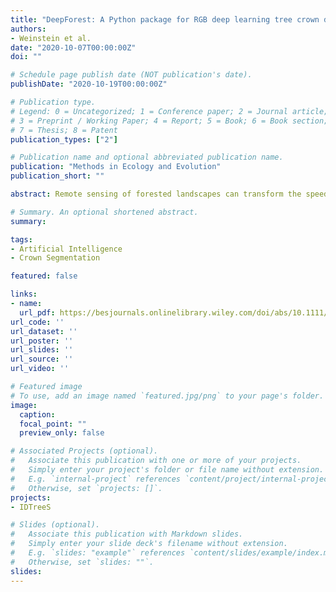 ```yaml
---
title: "DeepForest: A Python package for RGB deep learning tree crown delineation"
authors:
- Weinstein et al.
date: "2020-10-07T00:00:00Z"
doi: ""

# Schedule page publish date (NOT publication's date).
publishDate: "2020-10-19T00:00:00Z"

# Publication type.
# Legend: 0 = Uncategorized; 1 = Conference paper; 2 = Journal article;
# 3 = Preprint / Working Paper; 4 = Report; 5 = Book; 6 = Book section;
# 7 = Thesis; 8 = Patent
publication_types: ["2"]

# Publication name and optional abbreviated publication name.
publication: "Methods in Ecology and Evolution"
publication_short: ""

abstract: Remote sensing of forested landscapes can transform the speed, scale and cost of forest research. The delineation of individual trees in remote sensing images is an essential task in forest analysis. Here we introduce a new Python package, DeepForest that detects individual trees in high resolution RGB imagery using deep learning. While deep learning has proven highly effective in a range of computer vision tasks, it requires large amounts of training data that are typically difficult to obtain in ecological studies. DeepForest overcomes this limitation by including a model pretrained on over 30 million algorithmically generated crowns from 22 forests and fine‐tuned using 10,000 hand‐labelled crowns from six forests. The package supports the application of this general model to new data, fine tuning the model to new datasets with user labelled crowns, training new models and evaluating model predictions.

# Summary. An optional shortened abstract.
summary:

tags:
- Artificial Intelligence
- Crown Segmentation

featured: false

links:
- name:
  url_pdf: https://besjournals.onlinelibrary.wiley.com/doi/abs/10.1111/2041-210X.13472
url_code: ''
url_dataset: ''
url_poster: ''
url_slides: ''
url_source: ''
url_video: ''

# Featured image
# To use, add an image named `featured.jpg/png` to your page's folder.
image:
  caption:
  focal_point: ""
  preview_only: false

# Associated Projects (optional).
#   Associate this publication with one or more of your projects.
#   Simply enter your project's folder or file name without extension.
#   E.g. `internal-project` references `content/project/internal-project/index.md`.
#   Otherwise, set `projects: []`.
projects:
- IDTreeS

# Slides (optional).
#   Associate this publication with Markdown slides.
#   Simply enter your slide deck's filename without extension.
#   E.g. `slides: "example"` references `content/slides/example/index.md`.
#   Otherwise, set `slides: ""`.
slides:
---
```

